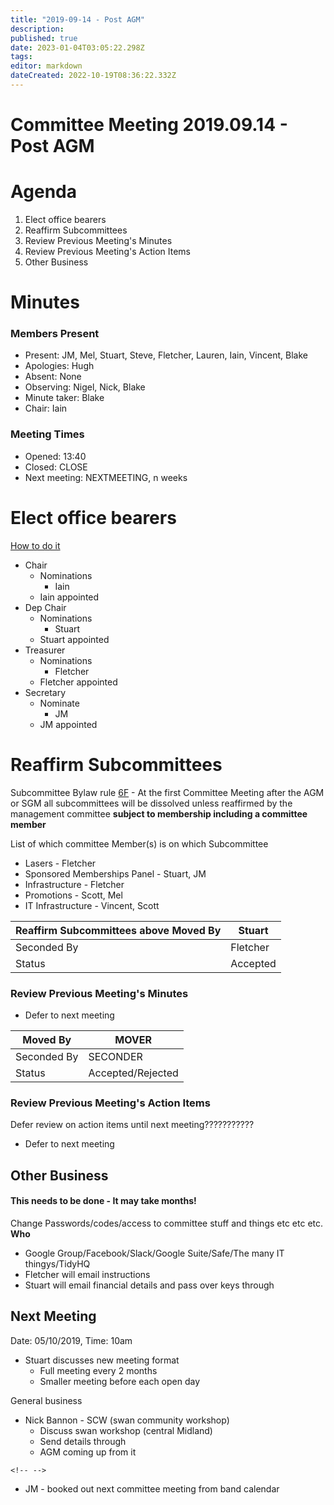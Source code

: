 ```yaml
---
title: "2019-09-14 - Post AGM"
description: 
published: true
date: 2023-01-04T03:05:22.298Z
tags: 
editor: markdown
dateCreated: 2022-10-19T08:36:22.332Z
---
```


# Committee Meeting 2019.09.14 - Post AGM

# Agenda

1.  Elect office bearers
2.  Reaffirm Subcommittees
3.  Review Previous Meeting's Minutes
4.  Review Previous Meeting's Action Items
5.  Other Business

# Minutes

### Members Present

-   Present: JM, Mel, Stuart, Steve, Fletcher, Lauren, Iain, Vincent, Blake
-   Apologies: Hugh
-   Absent: None
-   Observing: Nigel, Nick, Blake
-   Minute taker: Blake
-   Chair: Iain

### Meeting Times

-   Opened: 13:40
-   Closed: CLOSE
-   Next meeting: NEXTMEETING, n weeks

# Elect office bearers

[How to do it](https://wiki.artifactory.org.au/doku.php?id=constitution#election_of_office_bearers)

-   Chair
    -   Nominations
        -   Iain
    -   Iain appointed
-   Dep Chair
    -   Nominations
        -   Stuart
    -   Stuart appointed
-   Treasurer
    -   Nominations
        -   Fletcher
    -   Fletcher appointed
-   Secretary
    -   Nominate
        -   JM
    -   JM appointed

# Reaffirm Subcommittees

Subcommittee Bylaw rule [6F](/committee/committeerulings#subcommittee_rules) - At the first Committee Meeting after the AGM or SGM all subcommittees will be dissolved unless reaffirmed by the management committee **subject to membership including a committee member**

List of which committee Member(s) is on which Subcommittee

-   Lasers - Fletcher
-   Sponsored Memberships Panel - Stuart, JM
-   Infrastructure - Fletcher
-   Promotions - Scott, Mel
-   IT Infrastructure - Vincent, Scott

| Reaffirm Subcommittees above Moved By | Stuart   |
|---------------------------------------|----------|
| Seconded By                           | Fletcher |
| Status                                | Accepted |

### Review Previous Meeting's Minutes

-   Defer to next meeting

| Moved By    | MOVER             |
|-------------|-------------------|
| Seconded By | SECONDER          |
| Status      | Accepted/Rejected |

### Review Previous Meeting's Action Items

Defer review on action items until next meeting???????????

-   Defer to next meeting

## Other Business

#### This needs to be done - It may take months!

Change Passwords/codes/access to committee stuff and things etc etc etc. **Who**

-   Google Group/Facebook/Slack/Google Suite/Safe/The many IT thingys/TidyHQ
-   Fletcher will email instructions
-   Stuart will email financial details and pass over keys through

## Next Meeting

Date: 05/10/2019, Time: 10am

-   Stuart discusses new meeting format
    -   Full meeting every 2 months
    -   Smaller meeting before each open day

General business

-   Nick Bannon - SCW (swan community workshop)
    -   Discuss swan workshop (central Midland)
    -   Send details through
    -   AGM coming up from it

```{=html}
<!-- -->
```
-   JM - booked out next committee meeting from band calendar

